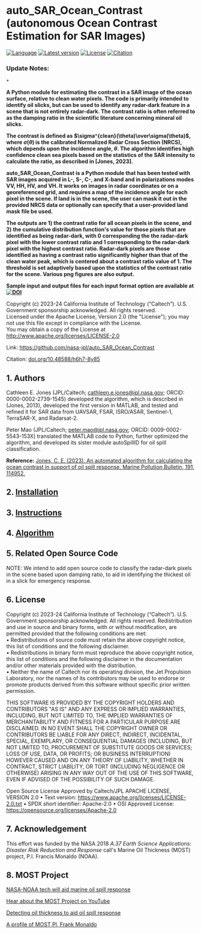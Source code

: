 # auto_SAR_Ocean_Contrast \(autonomous Ocean Contrast Estimation for SAR Images\)

[![Language](https://img.shields.io/badge/Python-3.8-blue)](https://www.python.org/)
[![Latest version](https://img.shields.io/badge/latest%20version-v1-yellowgreen.svg)]()
[![License](https://img.shields.io/badge/License-Apache%202.0-blue.svg)](http://www.apache.org/licenses/LICENSE-2.0)
[![Citation](https://img.shields.io/badge/DOI-10.48588/h6h7*dash*8y85-blue)](https://doi.org/10.48588/h6h7-8y85)

### Update Notes:

```diff
+ 
```


**A Python module for estimating the contrast in a SAR image of the ocean surface, relative to clean water pixels.  The code is primarily intended to identify oil slicks, but can be used to identify any radar-dark feature in a scene that is not entirely radar-dark. The contrast ratio is often referred to as the damping ratio in the scientific literature concerning mineral oil slicks.**

**The contrast is defined as $\sigma^{clean}(\theta)\over\sigma(\theta)$, where $\sigma(\theta)$ is the calibrated Normalized Radar Cross Section (NRCS), which depends upon the incidence angle, $\theta$. The algorithm identifies high confidence clean sea pixels based on the statistics of the SAR intensity to calculate the ratio, as described in \[Jones, 2023\].**

**auto\_SAR\_Ocean\_Contrast is a Python module that has been tested with SAR images acquired in L\-, S\-, C\-, and X\-band and in polarizations modes VV, HH, HV, and VH.  It works on images in radar coordinates or on a georeferenced grid, and requires a map of the incidence angle for each pixel in the scene.  If land is in the scene, the user can mask it out in the provided NRCS data or optionally can specify that a user-provided land mask file be used.**

**The outputs are 1\) the contrast ratio for all ocean pixels in the scene, and 2\) the cumulative distribution function's value for those pixels that are identified as being radar-dark, with 0 corresponding the the radar-dark pixel with the lower contrast ratio and 1 corresponding to the radar-dark pixel with the highest contrast ratio. Radar-dark pixels are those identified as having a contrast ratio significantly higher than that of the clean water peak, which is centered about a contrast ratio value of 1.  The threshold is set adaptively based upon the statistics of the contrast ratio for the scene.  Various png figures are also output.**

**Sample input and output files for each input format option are available at
[![DOI](https://zenodo.org/badge/DOI/10.5281/zenodo.12702460.svg)](https://doi.org/10.5281/zenodo.12702460)**

Copyright (c) 2023-24 California Institute of Technology (“Caltech”). U.S. Government
sponsorship acknowledged.  All rights reserved.  
Licensed under the Apache License, Version 2.0 (the "License"); you may not use this file except in compliance with the License.  
You may obtain a copy of the License at http://www.apache.org/licenses/LICENSE-2.0

Link: https://github.com/nasa-jpl/auto_SAR_Ocean_Contrast

Citation: [doi.org/10.48588/h6h7-8y85](https://doi.org/10.48588/h6h7-8y85)


## 1. Authors

Cathleen E. Jones (JPL/Caltech; cathleen.e.jones@jpl.nasa.gov; ORCID: 0000-0002-2739-1545) developed the algorithm, which is described in (Jones, 2013), developed the first version in MATLAB, and tested and refined it for SAR data from UAVSAR, FSAR, ISRO/ASAR, Sentinel-1, TerraSAR-X, and Radarsat-2.

Peter Mao (JPL/Caltech; peter.mao@jpl.nasa.gov; ORCID: 0009-0002-5543-153X) translated the MATLAB code to Python, further optimized the algorithm, and developed its sister module autoSpillID for oil spill classification.

**Reference:** 
[Jones, C. E. (2023). An automated algorithm for calculating the ocean contrast in support of oil spill response. Marine Pollution Bulletin, 191, 114952.](https://www.sciencedirect.com/science/article/pii/S0025326X23003843)

## 2. [Installation](/docs/install.md)

## 3. [Instructions](/docs/instructions.md)

## 4. [Algorithm](/docs/algorithm.md)

## 5. Related Open Source Code

NOTE: We intend to add open source code to classify the radar-dark pixels in the scene based upon damping ratio, to aid in identifying the thickest oil in a slick for emergency response.

## 6. License
Copyright (c) 2023-24 California Institute of Technology (“Caltech”). U.S. Government
sponsorship acknowledged.
All rights reserved.
Redistribution and use in source and binary forms, with or without modification, are permitted provided
that the following conditions are met:  
• Redistributions of source code must retain the above copyright notice, this list of conditions and
the following disclaimer.  
• Redistributions in binary form must reproduce the above copyright notice, this list of conditions
and the following disclaimer in the documentation and/or other materials provided with the
distribution.  
• Neither the name of Caltech nor its operating division, the Jet Propulsion Laboratory, nor the
names of its contributors may be used to endorse or promote products derived from this software
without specific prior written permission.  

THIS SOFTWARE IS PROVIDED BY THE COPYRIGHT HOLDERS AND CONTRIBUTORS "AS
IS" AND ANY EXPRESS OR IMPLIED WARRANTIES, INCLUDING, BUT NOT LIMITED TO,
THE IMPLIED WARRANTIES OF MERCHANTABILITY AND FITNESS FOR A PARTICULAR
PURPOSE ARE DISCLAIMED. IN NO EVENT SHALL THE COPYRIGHT OWNER OR
CONTRIBUTORS BE LIABLE FOR ANY DIRECT, INDIRECT, INCIDENTAL, SPECIAL,
EXEMPLARY, OR CONSEQUENTIAL DAMAGES (INCLUDING, BUT NOT LIMITED TO,
PROCUREMENT OF SUBSTITUTE GOODS OR SERVICES; LOSS OF USE, DATA, OR PROFITS;
OR BUSINESS INTERRUPTION) HOWEVER CAUSED AND ON ANY THEORY OF LIABILITY,
WHETHER IN CONTRACT, STRICT LIABILITY, OR TORT (INCLUDING NEGLIGENCE OR
OTHERWISE) ARISING IN ANY WAY OUT OF THE USE OF THIS SOFTWARE, EVEN IF
ADVISED OF THE POSSIBILITY OF SUCH DAMAGE.

Open Source License Approved by Caltech/JPL
APACHE LICENSE, VERSION 2.0
• Text version: https://www.apache.org/licenses/LICENSE-2.0.txt
• SPDX short identifier: Apache-2.0
• OSI Approved License: https://opensource.org/licenses/Apache-2.0

## 7. Acknowledgement

This effort was funded by the NASA 2018 *A.37 Earth Science Applications: Disaster Risk Reduction and Response* call's  Marine Oil Thickness (MOST) project, P.I. Francis Monaldo (NOAA).

## 8. MOST Project
[NASA-NOAA tech will aid marine oil spill response](https://phys.org/news/2021-12-nasa-noaa-tech-aid-marine-oil.html)

[Hear about the MOST Project on YouTube](https://youtu.be/6brucBsqR-g)

[Detecting oil thickness to aid oil spill response](https://appliedsciences.nasa.gov/our-impact/news/detecting-oil-thickness-aid-oil-spill-response)

[A profile of MOST PI, Frank Monaldo](https://appliedsciences.nasa.gov/our-impact/people/frank-monaldo-making-most-technology-detect-oil-spills)



